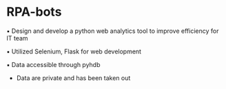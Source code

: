 # RPA-bots

▪ Design and develop a python web analytics tool to improve efficiency for IT team

▪ Utilized Selenium, Flask for web development

▪ Data accessible through pyhdb

- Data are private and has been taken out
